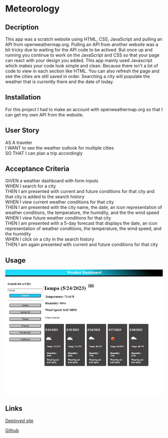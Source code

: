 # Meteorology

## Decription

This app was a scratch website using HTML, CSS, JavaScript and pulling an API from openweathermap.org.
Pulling an API from another website was a bit tricky due to waiting for the API code to be actived.
But once up and running you continue to work on the JavaScript and CSS so that your page can react with your design you added.
This app mainly used Javascript which makes your code look simple and clean. Because there isn't a lot of code to view in
each section like HTML. You can also refresh the page and see the cities are still saved in order. Searching a city will
populate the weather that is currently there and the date of today.

## Installation

For this project I had to make an account with openweathermap.org so that I can get my own API from the website.

## User Story

AS A traveler<br>
I WANT to see the weather outlook for multiple cities<br>
SO THAT I can plan a trip accordingly

## Acceptance Criteria

GIVEN a weather dashboard with form inputs<br>
WHEN I search for a city<br>
THEN I am presented with current and future conditions for that city and that city is added to the search history<br>
WHEN I view current weather conditions for that city<br>
THEN I am presented with the city name, the date, an icon representation of weather conditions, the temperature, the humidity, and the the wind speed<br>
WHEN I view future weather conditions for that city<br>
THEN I am presented with a 5-day forecast that displays the date, an icon representation of weather conditions, the temperature, the wind speed, and the humidity<br>
WHEN I click on a city in the search history<br>
THEN I am again presented with current and future conditions for that city

## Usage

![app](assets/images/Deployedwebpro6.jpg)

## Links

[Deployed site](https://lexxvasquez.github.io/Meteorology/)

[Github](https://github.com/Lexxvasquez/Meteorology)
